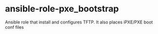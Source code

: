 # ansible-role-pxe_bootstrap
Ansible role that install and configures TFTP. It also places iPXE/PXE boot conf files
